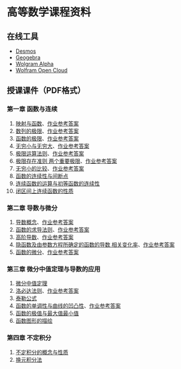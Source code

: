 # 高等数学课程资料

## 在线工具
* [Desmos](https://www.desmos.com/calculator)
* [Geogebra](https://www.geogebra.org/apps)
* [Wolgram Alpha](https://www.wolframalpha.com)
* [Wolfram Open Cloud](https://www.open.wolframcloud.com)

## 授课课件（PDF格式）

### 第一章 函数与连续
1. [映射与函数](sections/0101_映射与函数.pdf)、[作业参考答案](answers/0101_answer.pdf)
2. [数列的极限](sections/0102_数列的极限.pdf)、[作业参考答案](answers/0102_answer.pdf)
3. [函数的极限](sections/0103_函数的极限.pdf)、[作业参考答案](answers/0103_answer.pdf)
4. [无穷小与无穷大](sections/0104_无穷小与无穷大.pdf)、[作业参考答案](answers/0104_answer.pdf)
5. [极限运算法则](sections/0105_极限运算法则.pdf)、[作业参考答案](answers/0105_answer.pdf)
6. [极限存在准则 两个重要极限](sections/0106_极限存在准则-两个重要极限.pdf)、[作业参考答案](answers/0106_answer.pdf)
7. [无穷小的比较](sections/0107_无穷小的比较.pdf)、[作业参考答案](answers/0107_answer.pdf)
8. [函数的连续性与间断点](sections/0108_函数的连续性与间断点.pdf)
9. [连续函数的运算与初等函数的连续性](sections/0109_连续函数的运算与初等函数的连续性.pdf)
10. [闭区间上连续函数的性质](sections/0110_闭区间上连续函数的性质.pdf)

### 第二章 导数与微分
1. [导数概念](sections/0201_导数概念.pdf)、[作业参考答案](answers/0201_answer.pdf)
2. [函数的求导法则](sections/0202_函数的求导法则.pdf)、[作业参考答案](answers/0202_answer.pdf)
3. [高阶导数](sections/0203_高阶导数.pdf)、[作业参考答案](answers/0203_answer.pdf)
4. [隐函数及由参数方程所确定的函数的导数 相关变化率](sections/0204_隐函数及由参数方程所确定的函数的导数-相关变化率.pdf)、[作业参考答案](answers/0204_answer.pdf)
5. [函数的微分](sections/0205_函数的微分.pdf)、[作业参考答案](answers/0205_answer.pdf)

### 第三章 微分中值定理与导数的应用
1. [微分中值定理](sections/0301_微分中值定理.pdf)
2. [洛必达法则](sections/0302_洛必达法则.pdf)、[作业参考答案](answers/0302_answer.pdf)
3. [泰勒公式](sections/0303_泰勒公式.pdf)
4. [函数的单调性与曲线的凹凸性](sections/0304_函数的单调性与曲线的凹凸性.pdf)、[作业参考答案](answers/0304_answer.pdf)
5. [函数的极值与最大值最小值](sections/0305_函数的极值与最大值最小值.pdf)
6. [函数图形的描绘](sections/0306_函数图形的描绘.pdf)

### 第四章 不定积分
1. [不定积分的概念与性质](sections/0401_不定积分的概念与性质.pdf)
2. [换元积分法](sections/0402_换元积分法.pdf)
